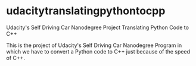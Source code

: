 # udacitytranslatingpythontocpp
Udacity's Self Driving Car Nanodegree Project Translating Python Code to C++              

This is the project of Udacity's Self Driving Car Nanodegree Program in which we have to convert a Python code to C++ just because of the speed of C++.

